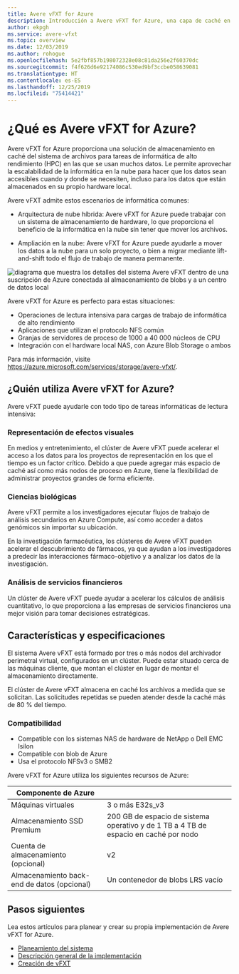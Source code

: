 ```yaml
---
title: Avere vFXT for Azure
description: Introducción a Avere vFXT for Azure, una capa de caché en la nube para la informática de alto rendimiento
author: ekpgh
ms.service: avere-vfxt
ms.topic: overview
ms.date: 12/03/2019
ms.author: rohogue
ms.openlocfilehash: 5e2fbf857b198072328e08c81da256e2f60370dc
ms.sourcegitcommit: f4f626d6e92174086c530ed9bf3ccbe058639081
ms.translationtype: HT
ms.contentlocale: es-ES
ms.lasthandoff: 12/25/2019
ms.locfileid: "75414421"
---
```

# <a name="what-is-avere-vfxt-for-azure"></a>¿Qué es Avere vFXT for Azure?

Avere vFXT for Azure proporciona una solución de almacenamiento en caché del sistema de archivos para tareas de informática de alto rendimiento (HPC) en las que se usan muchos datos. Le permite aprovechar la escalabilidad de la informática en la nube para hacer que los datos sean accesibles cuando y donde se necesiten, incluso para los datos que están almacenados en su propio hardware local.

Avere vFXT admite estos escenarios de informática comunes:

* Arquitectura de nube híbrida: Avere vFXT for Azure puede trabajar con un sistema de almacenamiento de hardware, lo que proporciona el beneficio de la informática en la nube sin tener que mover los archivos.

* Ampliación en la nube: Avere vFXT for Azure puede ayudarle a mover los datos a la nube para un solo proyecto, o bien a migrar mediante lift-and-shift todo el flujo de trabajo de manera permanente.

![diagrama que muestra los detalles del sistema Avere vFXT dentro de una suscripción de Azure conectada al almacenamiento de blobs y a un centro de datos local](media/avere-vfxt-hybrid.png)

Avere vFXT for Azure es perfecto para estas situaciones:

* Operaciones de lectura intensiva para cargas de trabajo de informática de alto rendimiento
* Aplicaciones que utilizan el protocolo NFS común
* Granjas de servidores de proceso de 1000 a 40 000 núcleos de CPU
* Integración con el hardware local NAS, con Azure Blob Storage o ambos

Para más información, visite <https://azure.microsoft.com/services/storage/avere-vfxt/>.

## <a name="who-uses-avere-vfxt-for-azure"></a>¿Quién utiliza Avere vFXT for Azure?

Avere vFXT puede ayudarle con todo tipo de tareas informáticas de lectura intensiva:

### <a name="visual-effects-rendering"></a>Representación de efectos visuales

En medios y entretenimiento, el clúster de Avere vFXT puede acelerar el acceso a los datos para los proyectos de representación en los que el tiempo es un factor crítico. Debido a que puede agregar más espacio de caché así como más nodos de proceso en Azure, tiene la flexibilidad de administrar proyectos grandes de forma eficiente.

### <a name="life-sciences"></a>Ciencias biológicas

Avere vFXT permite a los investigadores ejecutar flujos de trabajo de análisis secundarios en Azure Compute, así como acceder a datos genómicos sin importar su ubicación.

En la investigación farmacéutica, los clústeres de Avere vFXT pueden acelerar el descubrimiento de fármacos, ya que ayudan a los investigadores a predecir las interacciones fármaco-objetivo y a analizar los datos de la investigación.

### <a name="financial-services-analytics"></a>Análisis de servicios financieros

Un clúster de Avere vFXT puede ayudar a acelerar los cálculos de análisis cuantitativo, lo que proporciona a las empresas de servicios financieros una mejor visión para tomar decisiones estratégicas.

## <a name="features-and-specifications"></a>Características y especificaciones

El sistema Avere vFXT está formado por tres o más nodos del archivador perimetral virtual, configurados en un clúster. Puede estar situado cerca de las máquinas cliente, que montan el clúster en lugar de montar el almacenamiento directamente.

El clúster de Avere vFXT almacena en caché los archivos a medida que se solicitan. Las solicitudes repetidas se pueden atender desde la caché más de 80 % del tiempo.

### <a name="compatibility"></a>Compatibilidad

* Compatible con los sistemas NAS de hardware de NetApp o Dell EMC Isilon
* Compatible con blob de Azure
* Usa el protocolo NFSv3 o SMB2

Avere vFXT for Azure utiliza los siguientes recursos de Azure:

|Componente de Azure|   |
|----------|-----------|
|Máquinas virtuales|3 o más E32s_v3|
|Almacenamiento SSD Premium|200 GB de espacio de sistema operativo y de 1 TB a 4 TB de espacio en caché por nodo |
|Cuenta de almacenamiento (opcional) |v2|
|Almacenamiento back-end de datos (opcional) | Un contenedor de blobs LRS vacío |

## <a name="next-steps"></a>Pasos siguientes

Lea estos artículos para planear y crear su propia implementación de Avere vFXT for Azure.

* [Planeamiento del sistema](avere-vfxt-deploy-plan.md)
* [Descripción general de la implementación](avere-vfxt-deploy-overview.md)
* [Creación de vFXT](avere-vfxt-deploy.md)
